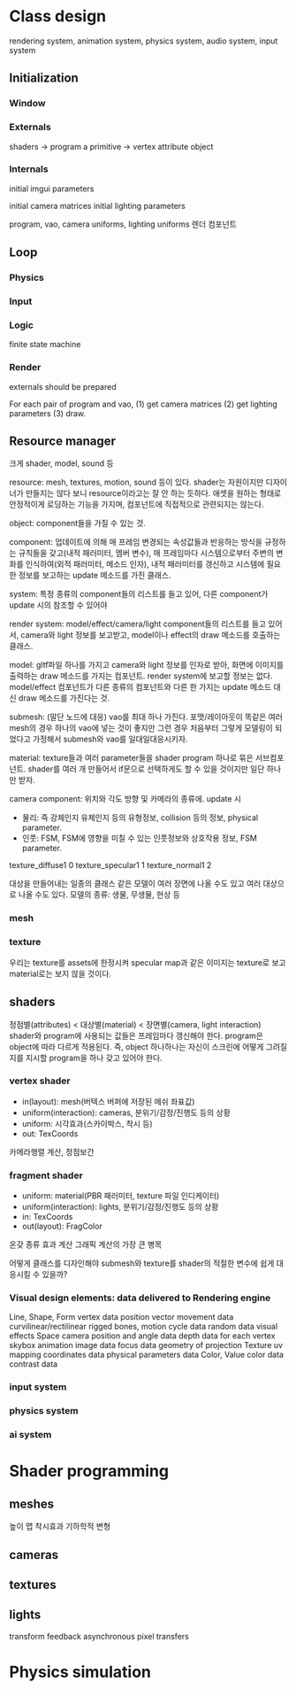 

# Class design

rendering system, animation system, physics system, audio system, input system





## Initialization

### Window

### Externals

shaders -> program
a primitive -> vertex attribute object

### Internals

initial imgui parameters

initial camera matrices
initial lighting parameters




program, vao, camera uniforms, lighting uniforms
렌더 컴포넌트

## Loop

### Physics

### Input

### Logic

finite state machine


### Render

externals should be prepared

For each pair of program and vao, (1) get camera matrices (2) get lighting parameters (3) draw.





## Resource manager

크게 shader, model, sound 등



resource: mesh, textures, motion, sound 등이 있다. shader는 자원이지만 디자이너가 만들지는 않다 보니 resource이라고는 잘 안 하는 듯하다. 애셋을 원하는 형태로 안정적이게 로딩하는 기능을 가지며, 컴포넌트에 직접적으로 관련되지는 않는다.

object: component들을 가질 수 있는 것.

component: 업데이트에 의해 매 프레임 변경되는 속성값들과 반응하는 방식을 규정하는 규칙들을 갖고(내적 패러미터, 멤버 변수), 매 프레임마다 시스템으로부터 주변의 변화를 인식하여(외적 패러미터, 메소드 인자), 내적 패러미터를 갱신하고 시스템에 필요한 정보를 보고하는 update 메소드를 가진 클래스.

system: 특정 종류의 component들의 리스트를 들고 있어, 다른 component가 update 시의 참조할 수 있어야

render system: model/effect/camera/light component들의 리스트를 들고 있어서, camera와 light 정보를 보고받고, model이나 effect의 draw 메소드를 호출하는 클래스.

model: gltf파일 하나를 가지고 camera와 light 정보를 인자로 받아, 화면에 이미지를 출력하는 draw 메소드를 가지는 컴포넌트. render system에 보고할 정보는 없다. model/effect 컴포넌트가 다른 종류의 컴포넌트와 다른 한 가지는 update 메소드 대신 draw 메소드를 가진다는 것.

submesh: (말단 노드에 대응) vao를 최대 하나 가진다. 포맷/레이아웃이 똑같은 여러 mesh의 경우 하나의 vao에 넣는 것이 좋지만 그런 경우 처음부터 그렇게 모델링이 되었다고 가정해서 submesh와 vao를 일대일대응시키자.

material: texture들과 여러 parameter들을 shader program 하나로 묶은 서브컴포넌트. shader를 여러 개 만들어서 if문으로 선택하게도 할 수 있을 것이지만 일단 하나만 받자.

camera component: 위치와 각도 방향 및 카메라의 종류에. update 시


- 물리: 즉 강체인지 유체인지 등의 유형정보, collision 등의 정보, physical parameter.
- 인풋: FSM, FSM에 영향을 미칠 수 있는 인풋정보와 상호작용 정보, FSM parameter.

texture_diffuse1 0
texture_specular1 1
texture_normal1 2






대상을 만들어내는 일종의 클래스
같은 모델이 여러 장면에 나올 수도 있고 여러 대상으로 나올 수도 있다.
모델의 종류: 생물, 무생물, 현상 등


### mesh

### texture
우리는 texture를 assets에 한정시켜 specular map과 같은 이미지는 texture로 보고 material로는 보지 않을 것이다.





## shaders

정점별(attributes) < 대상별(material) < 장면별(camera, light interaction)
shader와 program에 사용되는 값들은 프레임마다 갱신해야 한다.
program은 object에 따라 다르게 적용된다.
즉, object 하나하나는 자신이 스크린에 어떻게 그려질 지를 지시할 program을 하나 갖고 있어야 한다.


### vertex shader
- in(layout): mesh(버텍스 버퍼에 저장된 메쉬 좌표값)
- uniform(interaction): cameras, 분위기/감정/진행도 등의 상황
- uniform: 시각효과(스카이박스, 착시 등)
- out: TexCoords

카메라행렬 계산, 정점보간

### fragment shader
- uniform: material(PBR 패러미터, texture 파일 인디케이터)
- uniform(interaction): lights, 분위기/감정/진행도 등의 상황
- in: TexCoords
- out(layout): FragColor

온갖 종류 효과 계산
그래픽 계산의 가장 큰 병목



어떻게 클래스를 디자인해야 submesh와 texture를 shader의 적절한 변수에 쉽게 대응시킬 수 있을까?





### Visual design elements: data delivered to Rendering engine

Line, Shape, Form
	vertex data
		position vector
	movement data
		curvilinear/rectilinear
		rigged bones, motion cycle data
	random data
		visual effects
Space
	camera position and angle data
	depth data for each vertex
	skybox animation image data
	focus data
		geometry of projection
Texture
	uv mapping coordinates data
	physical parameters data
Color, Value
	color data
	contrast data










### input system



### physics system



### ai system












# Shader programming

## meshes

높이 맵
착시효과
기하학적 변형


## cameras




## textures


## lights





transform feedback
asynchronous pixel transfers







# Physics simulation







